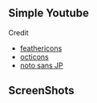 ## Simple Youtube

Credit
- [feathericons](https://feathericons.com)
- [octicons](https://primer.style/foundations/icons)
- [noto sans JP](https://fonts.google.com/noto/specimen/Noto+Sans+JP)

## ScreenShots
